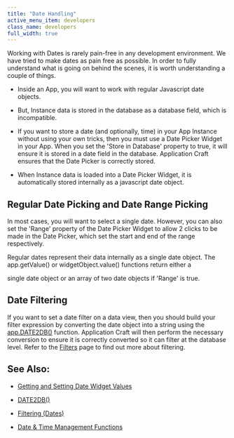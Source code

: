 ```yaml
---
title: "Date Handling"
active_menu_item: developers
class_name: developers
full_width: true
---
```



Working with Dates is rarely pain-free in any development environment. We have tried to make dates as pain free as possible. In order to fully understand what is going on behind the scenes, it is worth understanding a couple of things.

 - Inside an App, you will want to work with regular Javascript date objects.

 - But, Instance data is stored in the database as a database field, which is incompatible.

 - If you want to store a date (and optionally, time) in your App Instance without using your own tricks, then you must use a Date Picker Widget in your App. When you set the 'Store in Database' property to true, it will ensure it is stored in a date field in the database. Application Craft ensures that the Date Picker is correctly stored.

 - When Instance data is loaded into a Date Picker Widget, it is automatically stored internally as a javascript date object.

## Regular Date Picking and Date Range Picking

In most cases, you will want to select a single date. However, you can also set the 'Range' property of the Date Picker Widget to allow 2 clicks to be made in the Date Picker, which set the start and end of the range respectively.

Regular dates represent their data internally as a single date object. The app.getValue() or widgetObject.value() functions return either a

single date object or an array of two date objects if 'Range' is true.

## Date Filtering

If you want to set a date filter on a data view, then you should build your filter expression by converting the date object into a string using the [app.DATE2DB()](../../../client-api/conversion-functions/date2db) function. Application Craft will then perform the necessary conversion to ensure it is correctly converted so it can filter at the database level. Refer to the [Filters](../../../client-api/data-view-functions/modifying-data-widgets-with-scripts/filters) page to find out more about filtering.

## See Also:

 - [Getting and Setting Date Widget Values](../widget-reading-writing/widget-values-reading-writing-user-entered-data/dates)

 - [DATE2DB()](../../../client-api/conversion-functions/date2db)

 - [Filtering (Dates)](../../../client-api/data-view-functions/modifying-data-widgets-with-scripts/filters)

 - [Date & Time Management Functions](../../../client-api/date-time-management-functions/)


